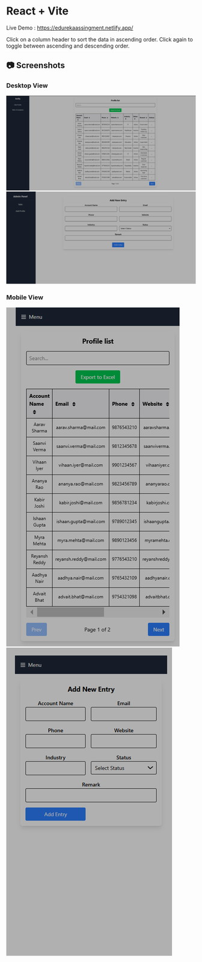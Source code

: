 # React + Vite

Live Demo : https://edurekaassingment.netlify.app/

Click on a column header to sort the data in ascending order. Click again to toggle between ascending and descending order.








## 📷 Screenshots

###  Desktop View
![Table View](https://github.com/gaurav-raval/Edureka/blob/main/src/assets/Table(Desktop%20view).png)
![Form View](https://github.com/gaurav-raval/Edureka/blob/main/src/assets/Form(Desktop%20view).png)


###  Mobile View
![Table View](https://github.com/gaurav-raval/Edureka/blob/main/src/assets/Table(Mobile%20view).png)
![Form View](https://github.com/gaurav-raval/Edureka/blob/main/src/assets/Form(Mobile%20View).png)

